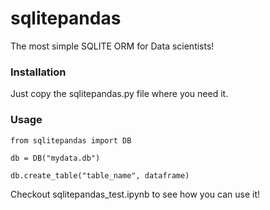 # sqlitepandas
The most simple SQLITE ORM for Data scientists!



### Installation

Just copy the sqlitepandas.py file where you need it.

### Usage

```
from sqlitepandas import DB

db = DB("mydata.db")

db.create_table("table_name", dataframe)

```

Checkout sqlitepandas_test.ipynb to see how you can use it! 
